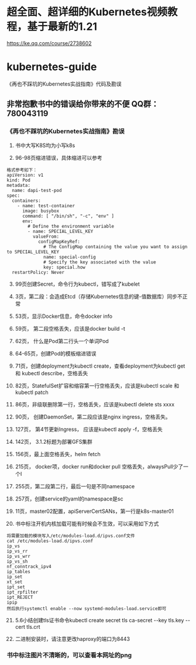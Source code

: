 # 超全面、超详细的Kubernetes视频教程，基于最新的1.21
https://ke.qq.com/course/2738602

# kubernetes-guide
《再也不踩坑的Kubernetes实战指南》代码及勘误

## 非常抱歉书中的错误给你带来的不便 QQ群：780043119

### 《再也不踩坑的Kubernetes实战指南》勘误


1. 书中大写K8S均为小写k8s

2. 96-98页缩进错误，具体缩进可以参考

````
格式参考如下：
apiVersion: v1
kind: Pod
metadata:
  name: dapi-test-pod
spec:
  containers:
    - name: test-container
      image: busybox
      command: [ "/bin/sh", "-c", "env" ]
      env:
        # Define the environment variable
        - name: SPECIAL_LEVEL_KEY
          valueFrom:
            configMapKeyRef:
              # The ConfigMap containing the value you want to assign to SPECIAL_LEVEL_KEY
              name: special-config
              # Specify the key associated with the value
              key: special.how
  restartPolicy: Never

````


3. 99页创建Secret，命令行为kubectl，错写成了kubelet

4. 3页，第二段：会造成Etcd（存储Kubernetes信息的键-值数据库）同步不正常

5. 53页，显示Docker信息，命令docker info

6. 59页， 第二段空格丢失，应该是docker build -t

7. 62页， 什么是Pod第二行头一个单词Pod

8. 64-65页，创建Pod的模板缩进错误

9. 71页，创建deployment为kubectl create，查看deployment为kubectl get 和 kubectl describe，空格丢失

10. 82页，StatefulSet扩容和缩容第一行空格丢失，应该是kubectl scale 和 kubectl patch

11. 86页，非级联删除第一行，空格丢失，应该是kubectl delete sts xxxx

12. 90页， 创建DaemonSet，第二段应该是nginx ingress，空格丢失。

13. 127页， 第4节更新Ingress， 应该是kubectl apply -f，空格丢失

14. 142页， 3.1.2标题为部署GFS集群

15. 156页，最上面空格丢失，helm fetch

16. 215页， docker项，docker run和docker pull 空格丢失，alwaysPull少了一个l

17. 255页，第二段第二行，最后一句是不同namespace

18. 257页，创建service的yaml的namespace是sc

19. 11页，master02配置，apiServerCertSANs，第一行是k8s-master01 

20. 书中标注开机内核加载可能有时候会不生效，可以采用如下方式
````
将需要加载的模块写入/etc/modules-load.d/ipvs.conf文件
cat /etc/modules-load.d/ipvs.conf 
ip_vs
ip_vs_rr
ip_vs_wrr
ip_vs_sh
nf_conntrack_ipv4
ip_tables
ip_set
xt_set
ipt_set
ipt_rpfilter
ipt_REJECT
ipip
然后执行systemctl enable --now systemd-modules-load.service即可
````
21. 5.6小结创建tls证书命令kubectl create secret tls ca-secret --key tls.key --cert tls.crt 

22. 二进制安装时，请注意更改haproxy的端口为8443

### 书中标注图片不清晰的，可以查看本网址的png
